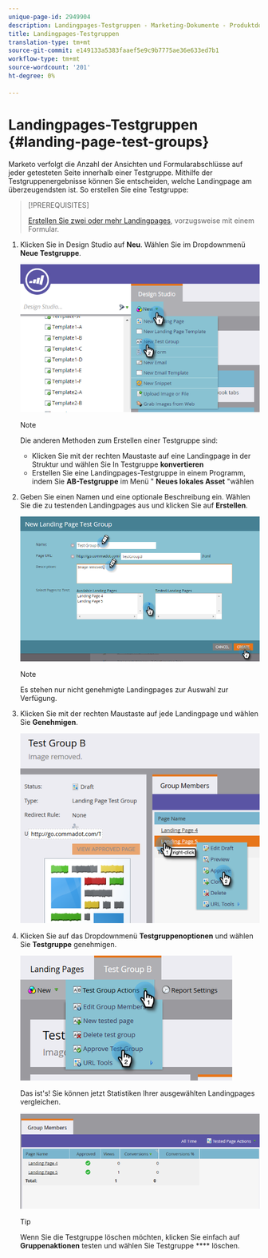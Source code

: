 ```yaml
---
unique-page-id: 2949904
description: Landingpages-Testgruppen - Marketing-Dokumente - Produktdokumentation
title: Landingpages-Testgruppen
translation-type: tm+mt
source-git-commit: e149133a5383faaef5e9c9b7775ae36e633ed7b1
workflow-type: tm+mt
source-wordcount: '201'
ht-degree: 0%

---
```



# Landingpages-Testgruppen {#landing-page-test-groups}

Marketo verfolgt die Anzahl der Ansichten und Formularabschlüsse auf jeder getesteten Seite innerhalb einer Testgruppe. Mithilfe der Testgruppenergebnisse können Sie entscheiden, welche Landingpage am überzeugendsten ist. So erstellen Sie eine Testgruppe:

>[!PREREQUISITES]
>
>[Erstellen Sie zwei oder mehr Landingpages](../../../../getting-started/quick-wins/landing-page-with-a-form.md), vorzugsweise mit einem Formular.

1. Klicken Sie in Design Studio auf **Neu**. Wählen Sie im Dropdownmenü **Neue Testgruppe**.

   ![](assets/image2015-8-5-13-3a32-3a50.png)

   >[!NOTE]
   >
   >Die anderen Methoden zum Erstellen einer Testgruppe sind:
   >
   >    
   >    
   >    * Klicken Sie mit der rechten Maustaste auf eine Landingpage in der Struktur und wählen Sie In Testgruppe **konvertieren**
   >    * Erstellen Sie eine Landingpages-Testgruppe in einem Programm, indem Sie **AB-Testgruppe** im Menü &quot; **Neues lokales Asset** &quot;wählen


1. Geben Sie einen Namen und eine optionale Beschreibung ein. Wählen Sie die zu testenden Landingpages aus und klicken Sie auf **Erstellen**.

   ![](assets/image2015-8-5-13-3a39-3a10.png)

   >[!NOTE]
   >
   >Es stehen nur nicht genehmigte Landingpages zur Auswahl zur Verfügung.

1. Klicken Sie mit der rechten Maustaste auf jede Landingpage und wählen Sie **Genehmigen**.

   ![](assets/three-1.png)

1. Klicken Sie auf das Dropdownmenü **Testgruppenoptionen** und wählen Sie **Testgruppe** genehmigen.

   ![](assets/four-1.png)

   Das ist&#39;s! Sie können jetzt Statistiken Ihrer ausgewählten Landingpages vergleichen.

   ![](assets/five.png)

   >[!TIP]
   >
   >Wenn Sie die Testgruppe löschen möchten, klicken Sie einfach auf **Gruppenaktionen** testen und wählen Sie Testgruppe **** löschen.

